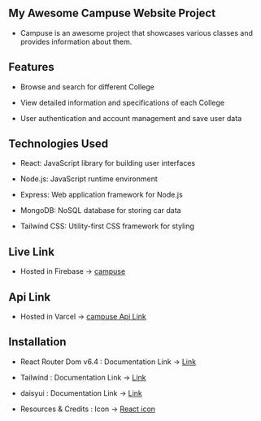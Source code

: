 ## My Awesome Campuse Website Project

- Campuse is an awesome project that showcases various classes and provides information about them.

## Features

- Browse and search for different College

- View detailed information and specifications of each College

- User authentication and account management and save user data

## Technologies Used

- React: JavaScript library for building user interfaces

- Node.js: JavaScript runtime environment

- Express: Web application framework for Node.js

- MongoDB: NoSQL database for storing car data

- Tailwind CSS: Utility-first CSS framework for styling

## Live Link

- Hosted in Firebase -> [campuse](https://the-news-dragon-client-8a322.web.app/)

## Api Link

- Hosted in Varcel -> [campuse Api Link ](https://campuse-server.vercel.app/classes)

## Installation

- React Router Dom v6.4 : Documentation Link -> [Link](https://reactrouter.com/en/main/start/overview)

- Tailwind : Documentation Link -> [Link](https://tailwindcss.com/docs/installation)

- daisyui : Documentation Link -> [Link](https://daisyui.com/docs/install)

- Resources & Credits : Icon -> [React icon ](https://react-icons.github.io/react-icons/)
